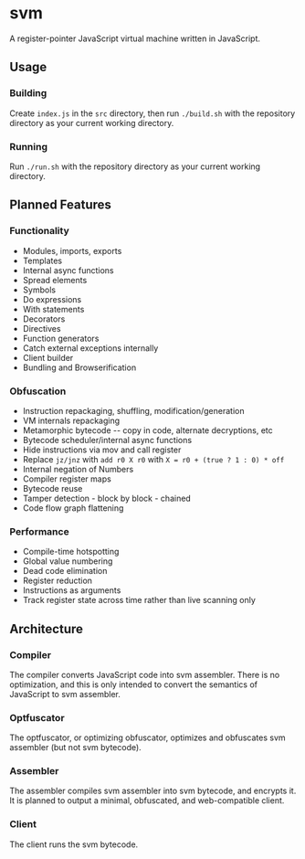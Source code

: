 # svm
A register-pointer JavaScript virtual machine written in JavaScript.

## Usage

### Building
Create `index.js` in the `src` directory, then run `./build.sh` with the repository directory as your current working directory.

### Running
Run `./run.sh` with the repository directory as your current working directory.

## Planned Features

### Functionality
* Modules, imports, exports
* Templates
* Internal async functions
* Spread elements
* Symbols
* Do expressions
* With statements
* Decorators
* Directives
* Function generators
* Catch external exceptions internally
* Client builder
* Bundling and Browserification

### Obfuscation
* Instruction repackaging, shuffling, modification/generation
* VM internals repackaging
* Metamorphic bytecode -- copy in code, alternate decryptions, etc
* Bytecode scheduler/internal async functions
* Hide instructions via mov and call register
* Replace `jz/jnz` with `add r0 X r0` with `X = r0 + (true ? 1 : 0) * off`
* Internal negation of Numbers
* Compiler register maps
* Bytecode reuse
* Tamper detection - block by block - chained
* Code flow graph flattening

### Performance
* Compile-time hotspotting
* Global value numbering
* Dead code elimination
* Register reduction
* Instructions as arguments
* Track register state across time rather than live scanning only

## Architecture

### Compiler
The compiler converts JavaScript code into svm assembler. There is no optimization, and this is only intended to convert the semantics of JavaScript to svm assembler.

### Optfuscator
The optfuscator, or optimizing obfuscator, optimizes and obfuscates svm assembler (but not svm bytecode).

### Assembler
The assembler compiles svm assembler into svm bytecode, and encrypts it. It is planned to output a minimal, obfuscated, and web-compatible client.

### Client
The client runs the svm bytecode.
